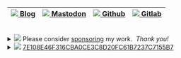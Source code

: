 | [![](https://raw.githubusercontent.com/tarsius/tarsius/master/img/file-text.svg) Blog](https://emacsair.me) | [![](https://raw.githubusercontent.com/tarsius/tarsius/master/img/cloud.svg) Mastodon](https://fosstodon.org/@tarsius) | [![](https://raw.githubusercontent.com/tarsius/tarsius/master/img/github.svg) Github](https://github.com/tarsius) | [![](https://raw.githubusercontent.com/tarsius/tarsius/master/img/gitlab.svg) Gitlab](https://gitlab.com/tarsius) |
|-------------------------------------------------------------------------------------------------------------|------------------------------------------------------------------------------------------------------------------------|-------------------------------------------------------------------------------------------------------------------|-------------------------------------------------------------------------------------------------------------------|

<br/>
<details>
<summary>
<img src="https://raw.githubusercontent.com/tarsius/tarsius/master/img/heart.svg"/>
Please consider <a href="https://magit.vc/donate">sponsoring</a>
my work.&nbsp;&nbsp;<em>Thank you!</em>
</summary>
<ul>
<li><a href="https://github.com/sponsors/tarsius">Github Sponsors</a></li>
<li><a href="https://www.paypal.me/JonasBernoulli/25">PayPal</a></li>
<li><a href="https://magit.vc/donate#iban">IBAN</a></li>
<li><a href="https://magit.vc/donate#zelle">Zelle</a></li>
</ul>
</details>

<details>
<summary>
<img src="https://raw.githubusercontent.com/tarsius/tarsius/master/img/key.svg"/>
<a href="https://keyoxide.org/7E108E46F316CBA0CE3C8D20FC61B7237C7155B7">
7E108E46F316CBA0CE3C8D20FC61B7237C7155B7
</a>
</summary>
<ul>
<li>
<a href="https://keyoxide.org/7E108E46F316CBA0CE3C8D20FC61B7237C7155B7">Keyoxide</a>
</li>
<li>
<a href="https://keys.openpgp.org/vks/v1/by-fingerprint/7E108E46F316CBA0CE3C8D20FC61B7237C7155B7">OpenPGP</a>
<pre>
gpg --keyserver hkps://keys.openpgp.org \
    --recv-key 7E108E46F316CBA0CE3C8D20FC61B7237C7155B7
</pre>
</li>
</ul>
</details>
